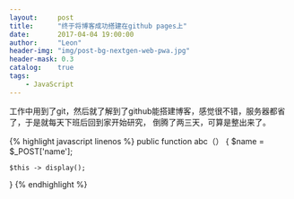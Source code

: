 ```yaml
---
layout:     post
title:      "终于将博客成功搭建在github pages上"
date:       2017-04-04 19:00:00
author:     "Leon"
header-img: "img/post-bg-nextgen-web-pwa.jpg"
header-mask: 0.3
catalog:    true
tags:
    - JavaScript
---
```


<p>工作中用到了git，然后就了解到了github能搭建博客，感觉很不错，服务器都省了，于是就每天下班后回到家开始研究，
倒腾了两三天，可算是整出来了。</p>

{% highlight javascript linenos %}
public function abc（）
{
    $name = $_POST['name'];
    
    $this -> display();
}
{% endhighlight %}